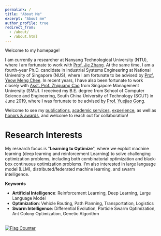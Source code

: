```yaml
---
permalink: /
title: "About Me"
excerpt: "About me"
author_profile: true
redirect_from: 
  - /about/
  - /about.html
---
```


Welcome to my homepage!

I am currently a researcher at Nanyang Technological University (NTU), where I am fortunate to work with [Prof. Jie Zhang](https://personal.ntu.edu.sg/zhangj/). At the same time, I am a fourth-year Ph.D. candidate in Industrial Systems Engineering at National University of Singapore (NUS), where I am fortunate to be advised by [Prof. Yeow Meng Chee](https://ymchee66.github.io/home/). In recent years, I have also been fortunate to work closely with [Asst. Prof. Zhiguang Cao](https://zhiguangcaosg.github.io/) from Singapore Management University (SMU). I received my B.E. degree from School of Computer Science and Engineering, South China University of Technology (SCUT) in June 2019, where I was fortunate to be advised by [Prof. Yuejiao Gong](https://scholar.google.com/citations?user=Mi0Zu3IAAAAJ&hl=en).

Welcome to see my [publications](https://yining043.github.io/publications/), [academic services](https://yining043.github.io/service/), [experience](https://yining043.github.io/experience/), as well as [honors & awards](https://yining043.github.io/honors/), and welcome to reach out for collaboration!


# Research Interests
My research focus is "**Learning to Optimize**", where we exploit machine learning (deep learning and reinforcement Learning) to solve challenging optimization problems, including both combinatorial optimization and black-box continuous optimization problems. I'm also interested in large language model (LLM), distributed/federated machine learning, and swarm intelligence.

**Keywords**
- **Artificial Intelligence**: Reinforcement Learning, Deep Learning, Large Language Model
- **Optimization**: Vehicle Routing, Path Planning, Transportation, Logistics
- **Swarm Intelligence**: Differential Evolution, Particle Swarm Optimization, Ant Colony Optimization, Genetic Algorithm

<br>
<a href="https://info.flagcounter.com/kHt2"><img src="https://s01.flagcounter.com/count2/kHt2/bg_FFFFFF/txt_000000/border_CCCCCC/columns_2/maxflags_10/viewers_0/labels_0/pageviews_0/flags_0/percent_0/" alt="Flag Counter" border="0"></a>
